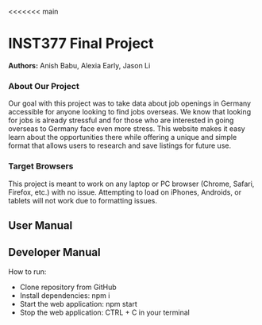 <<<<<<< main
# INST377 Final Project
**Authors:** Anish Babu, Alexia Early, Jason Li

### About Our Project
Our goal with this project was to take data about job openings in Germany accessible for anyone looking to find jobs overseas. We know that looking for jobs is already stressful and for those who are interested in going overseas to Germany face even more stress. This website makes it easy learn about the opportunities there while offering a unique and simple format that allows users to research and save listings for future use.

### Target Browsers
This project is meant to work on any laptop or PC browser (Chrome, Safari, Firefox, etc.) with no issue. Attempting to load on iPhones, Androids, or tablets will not work due to formatting issues.

## User Manual


## Developer Manual
How to run:
- Clone repository from GitHub
- Install dependencies: npm i
- Start the web application: npm start
- Stop the web application: CTRL + C in your terminal
